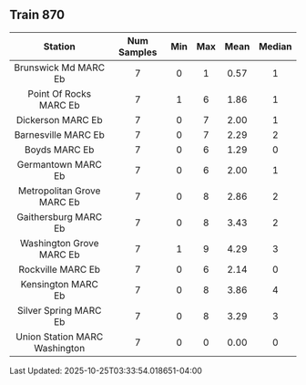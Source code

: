 ## Train 870

| Station | Num Samples | Min | Max | Mean | Median |
| :-----: | :---------: | :-: | :-: | :--: | :----: |
| Brunswick Md MARC Eb | 7 | 0 | 1 | 0.57 | 1 |
| Point Of Rocks MARC Eb | 7 | 1 | 6 | 1.86 | 1 |
| Dickerson MARC Eb | 7 | 0 | 7 | 2.00 | 1 |
| Barnesville MARC Eb | 7 | 0 | 7 | 2.29 | 2 |
| Boyds MARC Eb | 7 | 0 | 6 | 1.29 | 0 |
| Germantown MARC Eb | 7 | 0 | 6 | 2.00 | 1 |
| Metropolitan Grove MARC Eb | 7 | 0 | 8 | 2.86 | 2 |
| Gaithersburg MARC Eb | 7 | 0 | 8 | 3.43 | 2 |
| Washington Grove MARC Eb | 7 | 1 | 9 | 4.29 | 3 |
| Rockville MARC Eb | 7 | 0 | 6 | 2.14 | 0 |
| Kensington MARC Eb | 7 | 0 | 8 | 3.86 | 4 |
| Silver Spring MARC Eb | 7 | 0 | 8 | 3.29 | 3 |
| Union Station MARC Washington | 7 | 0 | 0 | 0.00 | 0 |


Last Updated: 2025-10-25T03:33:54.018651-04:00